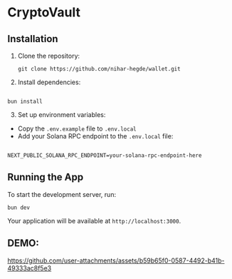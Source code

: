 # CryptoVault

## Installation

1. Clone the repository:

   ```
   git clone https://github.com/nihar-hegde/wallet.git
   ```

2. Install dependencies:

```

bun install

```

3. Set up environment variables:

- Copy the `.env.example` file to `.env.local`
- Add your Solana RPC endpoint to the `.env.local` file:

```

NEXT_PUBLIC_SOLANA_RPC_ENDPOINT=your-solana-rpc-endpoint-here

```

## Running the App

To start the development server, run:

```
bun dev
```

Your application will be available at `http://localhost:3000`.



## DEMO:

https://github.com/user-attachments/assets/b59b65f0-0587-4492-b41b-49333ac8f5e3
